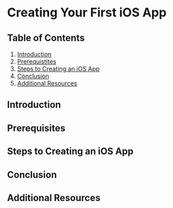# Creating Your First iOS App

## Table of Contents
1. [Introduction](#introduction)
2. [Prerequistites](#)
3. [Steps to Creating an iOS App](#steps-to-creating-an-ios-app)
4. [Conclusion](#conclusion)
5. [Additional Resources](#additional-resources)

## Introduction
<!-- intro -->

## Prerequisites
<!-- anything the user may need -->

## Steps to Creating an iOS App

## Conclusion
<!-- conclusion -->

## Additional Resources
<!-- helpful things for more info? -->